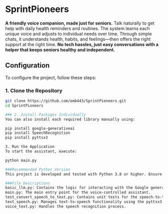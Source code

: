 # SprintPioneers

**A friendly voice companion, made just for seniors.** Talk naturally to get help with daily health reminders and routines. The system learns each unique voice and adjusts to individual needs over time. Through simple chats, it understands health, habits, and feelings—then offers the right support at the right time. **No tech hassles, just easy conversations with a helper that keeps seniors healthy and independent.**

## Configuration

To configure the project, follow these steps:

### 1. Clone the Repository
```bash
git clone https://github.com/omb443/SprintPioneers.git
cd SprintPioneers

### 2. Install Packages Individually
You can also install each required library manually using:

pip install google-generativeai
pip install SpeechRecognition
pip install pyttsx3

3. Run the Application
To start the assistant, execute:

python main.py

###Recommended Python Version
This project is developed and tested with Python 3.8 or higher. Ensure you have the correct version installed.

###File Descriptions
basic_llm.py: Contains the logic for interacting with the Google generative AI.
main.py: The main entry point for the voice-controlled assistant.
test_convert_speech_to_text.py: Contains unit tests for the speech-to-text conversion functionality.
text_speech.py: Manages text-to-speech functionality using the pyttsx3 library.
voice_text.py: Handles the speech recognition process.